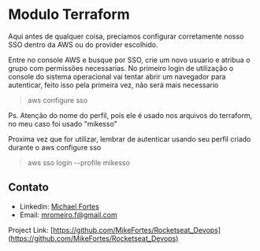 # Modulo Terraform

Aqui antes de qualquer coisa, preciamos configurar corretamente nosso SSO dentro da AWS ou do provider escolhido.

Entre no console AWS e busque por SSO, crie um novo usuario e atribua o grupo com permissões necessarias.
No primeiro login de utilização o console do sistema operacional vai tentar abrir um navegador para autenticar, feito isso pela primeira vez, não será mais necessario

> aws configure sso

Ps. Atenção do nome do perfil, pois ele é usado nos arquivos do terraform, no meu caso foi usado "mikesso"

Proxima vez que for utilizar, lembrar de autenticar usando seu perfil criado durante o aws configure sso

> aws sso login --profile mikesso


<!-- CONTACT -->
## Contato

- Linkedin: [Michael Fortes](https://www.linkedin.com/in/mikefortes/)
- Email: mromeiro.f@gmail.com

Project Link: [https://github.com/MikeFortes/Rocketseat_Devops](https://github.com/MikeFortes/Rocketseat_Devops)
